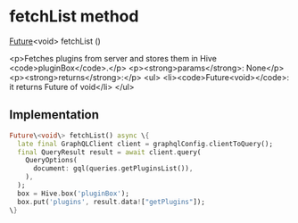 


# fetchList method








[Future](https:api.flutter.dev/flutter/dart-async/Future-class.html)&lt;void\> fetchList
()





\<p\>Fetches plugins from server and stores them in Hive \<code\>pluginBox\</code\>.\</p\>
\<p\>\<strong\>params\</strong\>:
  None\</p\>
\<p\>\<strong\>returns\</strong\>:\</p\>
\<ul\>
\<li\>\<code\>Future&lt;void&gt;\</code\>: it returns Future of void\</li\>
\</ul\>



## Implementation

```dart
Future\<void\> fetchList() async \{
  late final GraphQLClient client = graphqlConfig.clientToQuery();
  final QueryResult result = await client.query(
    QueryOptions(
      document: gql(queries.getPluginsList()),
    ),
  );
  box = Hive.box('pluginBox');
  box.put('plugins', result.data!["getPlugins"]);
\}
```







